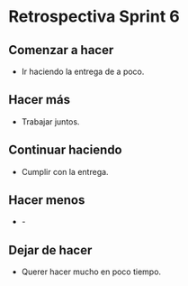 <h1>Retrospectiva Sprint 6</h1>

<h2>Comenzar a hacer</h2>

<ul>
  <li>Ir haciendo la entrega de a poco.</li>
</ul>

<h2>Hacer más</h2>

<ul>
  <li>Trabajar juntos.</li>
</ul>

<h2>Continuar haciendo</h2>

<ul>
  <li>Cumplir con la entrega.</li>
</ul>

<h2>Hacer menos</h2>

<ul>
  <li>-</li>
</ul>

<h2>Dejar de hacer</h2>

<ul>
  <li>Querer hacer mucho en poco tiempo.</li>
</ul>
